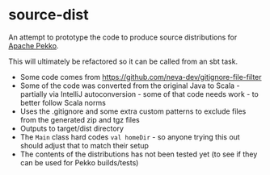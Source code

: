 # source-dist

An attempt to prototype the code to produce source distributions for
[Apache Pekko](https://github.com/apache/incubator-pekko).

This will ultimately be refactored so it can be called from an sbt task.

* Some code comes from https://github.com/neva-dev/gitignore-file-filter
* Some of the code was converted from the original Java to Scala - partially via IntelliJ autoconversion - some of that code needs work - to better follow Scala norms
* Uses the .gitignore and some extra custom patterns to exclude files from the generated zip and tgz files
* Outputs to target/dist directory
* The `Main` class hard codes `val homeDir` - so anyone trying this out should adjust that to match their setup
* The contents of the distributions has not been tested yet (to see if they can be used for Pekko builds/tests)

